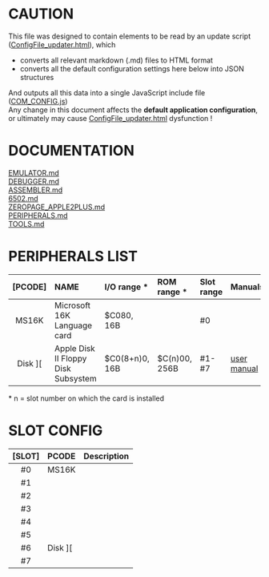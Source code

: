 # CAUTION

This file was designed to contain elements to be read by an update script ([ConfigFile_updater.html](../tools/ConfigFile_updater.html)), which  
* converts all relevant markdown (.md) files to HTML format  
* converts all the default configuration settings here below into JSON structures  

And outputs all this data into a single JavaScript include file ([COM_CONFIG.js](../res/COM_CONFIG.js))  
Any change in this document affects the **default application configuration**, or ultimately may cause [ConfigFile_updater.html](../tools/ConfigFile_updater.html) dysfunction !


# DOCUMENTATION  
[EMULATOR.md](https://github.com/RetroAppleJS/RetroAppleJS.github.io/blob/main/docs/EMULATOR.md)  
[DEBUGGER.md](https://github.com/RetroAppleJS/RetroAppleJS.github.io/blob/main/docs/DEBUGGER.md)  
[ASSEMBLER.md](https://github.com/RetroAppleJS/RetroAppleJS.github.io/blob/main/docs/ASSEMBLER.md)   
[6502.md](https://github.com/RetroAppleJS/RetroAppleJS.github.io/blob/main/docs/6502.md)  
[ZEROPAGE_APPLE2PLUS.md](https://github.com/RetroAppleJS/RetroAppleJS.github.io/blob/main/docs/ZEROPAGE_APPLE2PLUS.md)  
[PERIPHERALS.md](https://github.com/RetroAppleJS/RetroAppleJS.github.io/blob/main/docs/PERIPHERALS.md)  
[TOOLS.md](https://github.com/RetroAppleJS/RetroAppleJS.github.io/blob/main/docs/TOOLS.md) 

# PERIPHERALS LIST

|[PCODE]| NAME                                 | I/O range \*   | ROM range \*    | Slot range | Manuals       |
| :-----: | :----------------------------------- | :------------- | :-------------- | :----------|:------------- |
| MS16K   | Microsoft 16K Language card          | $C080, 16B     |                 | #0         |               | 
|Disk \]\[| Apple Disk II Floppy Disk Subsystem  | $C0(8+n)0, 16B | $C(n)00, 256B   | #1-#7      | [user manual](https://mirrors.apple2.org.za/Apple%20II%20Documentation%20Project/Peripherals/Disk%20Drives/Apple%20Disk%20II/Manuals/Apple%20Disk%20II%20Floppy%20Disk%20Subsystem%20-%20Installation%20and%20Operating%20Manual.pdf) |

\* n = slot number on which the card is installed

# SLOT CONFIG

|[SLOT]  | PCODE      | Description       |
| :----: | :--------- | :---------------- |
|  #0    | MS16K      |                   | 
|  #1    |            |                   |
|  #2    |            |                   |
|  #3    |            |                   |
|  #4    |            |                   |
|  #5    |            |                   |
|  #6    | Disk \]\[  |                   |
|  #7    |            |                   |
